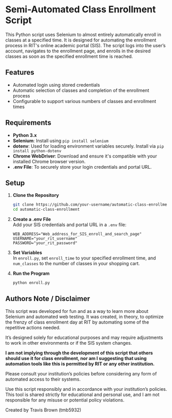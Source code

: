 # Semi-Automated Class Enrollment Script #
This Python script uses Selenium to almost entirely automatically enroll in classes at a specified time. It is designed for automating the enrollment process in RIT's online academic portal (SIS). The script logs into the user’s account, navigates to the enrollment page, and enrolls in the desired classes as soon as the specified enrollment time is reached.

## Features ##
- Automated login using stored credentials
- Automatic selection of classes and completion of the enrollment process
- Configurable to support various numbers of classes and enrollment times

## Requirements ##
- **Python 3.x**
- **Selenium**: Install using `pip install selenium`
- **dotenv**: Used for loading environment variables securely. Install via `pip install python-dotenv`
- **Chrome WebDriver**: Download and ensure it's compatible with your installed Chrome browser version.
- **.env File**: To securely store your login credentials and portal URL.

## Setup ##

1. **Clone the Repository**
   ```bash
   git clone https://github.com/your-username/automatic-class-enrollment.git
   cd automatic-class-enrollment
    ```
2. **Create a .env File**  
Add your SIS credentials and portal URL in a `.env` file:  
    ```plaintext
    WEB_ADDRESS="Web_address_for_SIS_enroll_and_search_page"  
    USERNAME="your_rit_username"  
    PASSWORD="your_rit_password"  
    ```

3. **Set Variables**  
In `enroll.py`, set `enroll_time` to your specified enrollment time, and `num_classes` to the number of classes in your shopping cart.  


4. **Run the Program**  
    ```bash
    python enroll.py

## Authors Note / Disclaimer ##
This script was developed for fun and as a way to learn more about Selenium and automated web testing. It was created, in theory, to optimize the frenzy of class enrollment day at RIT by automating some of the repetitive actions needed.

It’s designed solely for educational purposes and may require adjustments to work in other environments or if the SIS system changes.

**I am not implying through the development of this script that others should use it for class enrollment, nor am I suggesting that using automation tools like this is permitted by RIT or any other institution.** 

Please consult your institution’s policies before considering any form of automated access to their systems. 

Use this script responsibly and in accordance with your institution’s policies. This tool is shared strictly for educational and personal use, and I am not responsible for any misuse or potential policy violations.

Created by Travis Brown (tmb5932)
